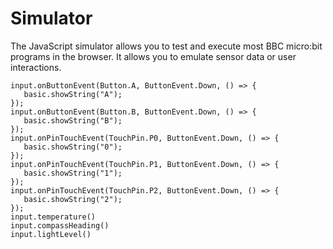 # Simulator

The JavaScript simulator allows you to test and execute most BBC micro:bit programs in the browser.
It allows you to emulate sensor data or user interactions.

```sim
input.onButtonEvent(Button.A, ButtonEvent.Down, () => {
   basic.showString("A");
});
input.onButtonEvent(Button.B, ButtonEvent.Down, () => {
   basic.showString("B");
});
input.onPinTouchEvent(TouchPin.P0, ButtonEvent.Down, () => {
   basic.showString("0");
});
input.onPinTouchEvent(TouchPin.P1, ButtonEvent.Down, () => {
   basic.showString("1");
});
input.onPinTouchEvent(TouchPin.P2, ButtonEvent.Down, () => {
   basic.showString("2");
});
input.temperature()
input.compassHeading()
input.lightLevel()
```
